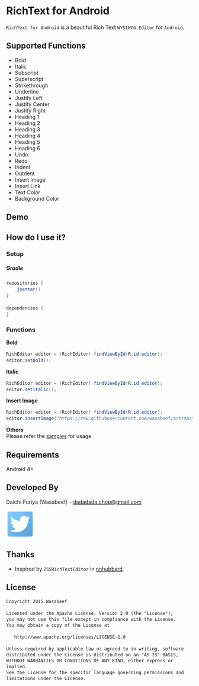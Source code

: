 RichText for Android
=============

`RichText for Android` is a beautiful Rich Text `WYSIWYG Editor` for `Android`.

Supported Functions
---
*   Bold
*   Italic
*   Subscript
*   Superscript
*   Strikethrough
*   Underline
*   Justify Left
*   Justify Center
*   Justify Right
*   Heading 1
*   Heading 2
*   Heading 3
*   Heading 4
*   Heading 5
*   Heading 6
*   Undo
*   Redo
*   Indent
*   Outdent
*   Insert Image
*   Insert Link
*   Text Color
*   Background Color

Demo
---

How do I use it?
---

### Setup

##### Gradle
```groovy
repositories {
    jcenter()
}

dependencies {
}
```

### Functions

**Bold**
```java
RichEditor editor = (RichEditor) findViewById(R.id.editor);
editor.setBold();
```

**Italic**
```java
RichEditor editor = (RichEditor) findViewById(R.id.editor);
editor.setItalic();
```

**Insert Image**
```java
RichEditor editor = (RichEditor) findViewById(R.id.editor);
editor.insertImage("https://raw.githubusercontent.com/wasabeef/art/master/twitter.png","twitter");
```

**Others**  
Please refer the [samples](https://github.com/wasabeef/richeditor-android/blob/master/sample/src/main/java/jp/wasabeef/sample/MainActivity.java) for usage.

Requirements
--------------
Android 4+

Developed By
-------
Daichi Furiya (Wasabeef) - <dadadada.chop@gmail.com>

<a href="https://twitter.com/wasabeef_jp">
<img alt="Follow me on Twitter"
src="https://raw.githubusercontent.com/wasabeef/art/master/twitter.png" width="75"/>
</a>

Thanks
-------

* Inspired by `ZSSRichTextEditor` in [nnhubbard](https://github.com/nnhubbard/ZSSRichTextEditor).

License
-------

    Copyright 2015 Wasabeef

    Licensed under the Apache License, Version 2.0 (the "License");
    you may not use this file except in compliance with the License.
    You may obtain a copy of the License at

       http://www.apache.org/licenses/LICENSE-2.0

    Unless required by applicable law or agreed to in writing, software
    distributed under the License is distributed on an "AS IS" BASIS,
    WITHOUT WARRANTIES OR CONDITIONS OF ANY KIND, either express or implied.
    See the License for the specific language governing permissions and
    limitations under the License.
